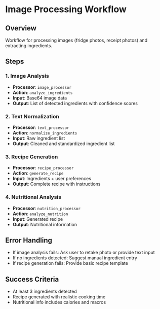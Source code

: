# Image Processing Workflow

## Overview
Workflow for processing images (fridge photos, receipt photos) and extracting ingredients.

## Steps

### 1. Image Analysis
- **Processor**: `image_processor`
- **Action**: `analyze_ingredients`
- **Input**: Base64 image data
- **Output**: List of detected ingredients with confidence scores

### 2. Text Normalization
- **Processor**: `text_processor`
- **Action**: `normalize_ingredients`
- **Input**: Raw ingredient list
- **Output**: Cleaned and standardized ingredient list

### 3. Recipe Generation
- **Processor**: `recipe_processor`
- **Action**: `generate_recipe`
- **Input**: Ingredients + user preferences
- **Output**: Complete recipe with instructions

### 4. Nutritional Analysis
- **Processor**: `nutrition_processor`
- **Action**: `analyze_nutrition`
- **Input**: Generated recipe
- **Output**: Nutritional information

## Error Handling
- If image analysis fails: Ask user to retake photo or provide text input
- If no ingredients detected: Suggest manual ingredient entry
- If recipe generation fails: Provide basic recipe template

## Success Criteria
- At least 3 ingredients detected
- Recipe generated with realistic cooking time
- Nutritional info includes calories and macros
